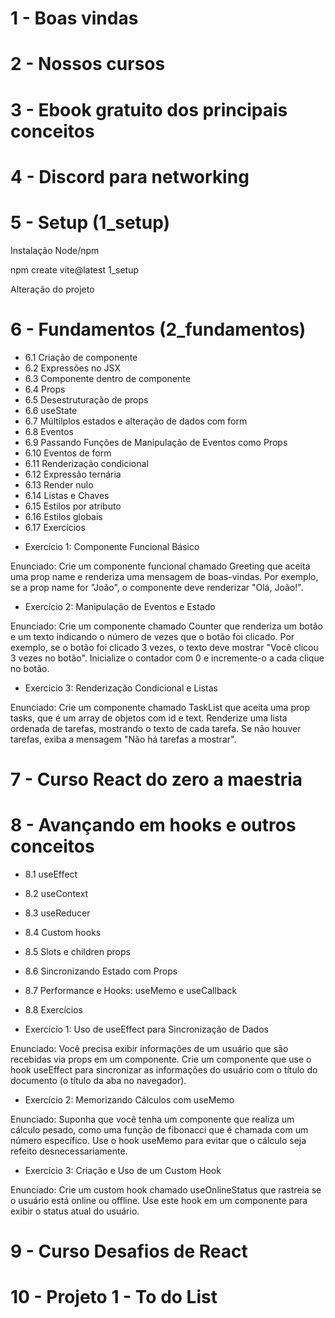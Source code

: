 # 1 - Boas vindas

# 2 - Nossos cursos

# 3 - Ebook gratuito dos principais conceitos

# 4 - Discord para networking

# 5 - Setup (1_setup)

Instalação Node/npm

npm create vite@latest 1_setup

Alteração do projeto

# 6 - Fundamentos (2_fundamentos)

- 6.1 Criação de componente
- 6.2 Expressões no JSX
- 6.3 Componente dentro de componente
- 6.4 Props
- 6.5 Desestruturação de props
- 6.6 useState
- 6.7 Múltilplos estados e alteração de dados com form
- 6.8 Eventos
- 6.9 Passando Funções de Manipulação de Eventos como Props
- 6.10 Eventos de form
- 6.11 Renderização condicional
- 6.12 Expressão ternária
- 6.13 Render nulo
- 6.14 Listas e Chaves
- 6.15 Estilos por atributo
- 6.16 Estilos globais
- 6.17 Exercícios

* Exercício 1: Componente Funcional Básico

Enunciado:
Crie um componente funcional chamado Greeting que aceita uma prop name e renderiza uma mensagem de boas-vindas. Por exemplo, se a prop name for "João", o componente deve renderizar "Olá, João!".

- Exercício 2: Manipulação de Eventos e Estado

Enunciado:
Crie um componente chamado Counter que renderiza um botão e um texto indicando o número de vezes que o botão foi clicado. Por exemplo, se o botão foi clicado 3 vezes, o texto deve mostrar "Você clicou 3 vezes no botão". Inicialize o contador com 0 e incremente-o a cada clique no botão.

- Exercício 3: Renderização Condicional e Listas

Enunciado:
Crie um componente chamado TaskList que aceita uma prop tasks, que é um array de objetos com id e text. Renderize uma lista ordenada de tarefas, mostrando o texto de cada tarefa. Se não houver tarefas, exiba a mensagem "Não há tarefas a mostrar".

# 7 - Curso React do zero a maestria

# 8 - Avançando em hooks e outros conceitos

- 8.1 useEffect
- 8.2 useContext
- 8.3 useReducer
- 8.4 Custom hooks
- 8.5 Slots e children props
- 8.6 Sincronizando Estado com Props
- 8.7 Performance e Hooks: useMemo e useCallback
- 8.8 Exercícios

- Exercício 1: Uso de useEffect para Sincronização de Dados

Enunciado:
Você precisa exibir informações de um usuário que são recebidas via props em um componente. Crie um componente que use o hook useEffect para sincronizar as informações do usuário com o título do documento (o título da aba no navegador).

- Exercício 2: Memorizando Cálculos com useMemo

Enunciado:
Suponha que você tenha um componente que realiza um cálculo pesado, como uma função de fibonacci que é chamada com um número específico. Use o hook useMemo para evitar que o cálculo seja refeito desnecessariamente.

- Exercício 3: Criação e Uso de um Custom Hook

Enunciado:
Crie um custom hook chamado useOnlineStatus que rastreia se o usuário está online ou offline. Use este hook em um componente para exibir o status atual do usuário.

# 9 - Curso Desafios de React

# 10 - Projeto 1 - To do List
